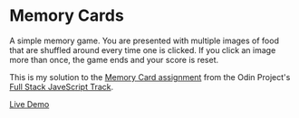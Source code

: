 # Memory Cards

A simple memory game. You are presented with multiple images of food that are shuffled around every time one is clicked. If you click an image more than once, the game ends and your score is reset.

This is my solution to the [Memory Card assignment](https://www.theodinproject.com/courses/javascript/lessons/memory-card) from the Odin Project's [Full Stack JaveScript Track](https://www.theodinproject.com/paths/full-stack-javascript).

[Live Demo](https://leftysolara.github.io/odin-memory-cards/)

